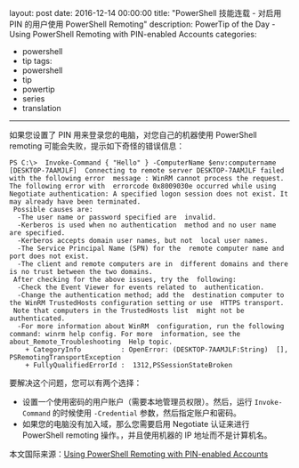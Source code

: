﻿layout: post
date: 2016-12-14 00:00:00
title: "PowerShell 技能连载 - 对启用 PIN 的用户使用 PowerShell Remoting"
description: PowerTip of the Day - Using PowerShell Remoting with PIN-enabled Accounts
categories:
- powershell
- tip
tags:
- powershell
- tip
- powertip
- series
- translation
---
如果您设置了 PIN 用来登录您的电脑，对您自己的机器使用 PowerShell remoting 可能会失败，提示如下奇怪的错误信息：

```
PS C:\>  Invoke-Command { "Hello" } -ComputerName $env:computername 
[DESKTOP-7AAMJLF]  Connecting to remote server DESKTOP-7AAMJLF failed with the following error  message : WinRM cannot process the request. The following error with  errorcode 0x8009030e occurred while using Negotiate authentication: A specified logon session does not exist. It may already have been terminated. 
 Possible causes are:
  -The user name or password specified are  invalid.
  -Kerberos is used when no authentication  method and no user name are specified.
  -Kerberos accepts domain user names, but not  local user names.
  -The Service Principal Name (SPN) for the  remote computer name and port does not exist.
  -The client and remote computers are in  different domains and there is no trust between the two domains.
 After checking for the above issues, try the  following:
  -Check the Event Viewer for events related to  authentication.
  -Change the authentication method; add the  destination computer to the WinRM TrustedHosts configuration setting or use  HTTPS transport.
 Note that computers in the TrustedHosts list  might not be authenticated.
  -For more information about WinRM  configuration, run the following command: winrm help config. For more  information, see the 
about_Remote_Troubleshooting  Help topic.
    + CategoryInfo          : OpenError: (DESKTOP-7AAMJLF:String)  [], PSRemotingTransportException
    + FullyQualifiedErrorId :  1312,PSSessionStateBroken
```

要解决这个问题，您可以有两个选择：

* 设置一个使用密码的用户账户（需要本地管理员权限）。然后，运行 `Invoke-Command` 的时候使用 `-Credential` 参数，然后指定账户和密码。
* 如果您的电脑没有加入域，那么您需要启用 Negotiate 认证来进行 PowerShell remoting 操作。，并且使用机器的 IP 地址而不是计算机名。

<!--more-->
本文国际来源：[Using PowerShell Remoting with PIN-enabled Accounts](http://community.idera.com/powershell/powertips/b/tips/posts/using-powershell-remoting-with-pin-enabled-accounts)
